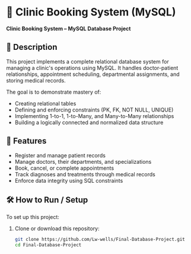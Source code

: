 # 🏥 Clinic Booking System (MySQL)

**Clinic Booking System – MySQL Database Project**

## 📄 Description
This project implements a complete relational database system for managing a clinic's operations using MySQL. 
It handles doctor-patient relationships, appointment scheduling, departmental assignments, and storing medical records.

The goal is to demonstrate mastery of:
- Creating relational tables
- Defining and enforcing constraints (PK, FK, NOT NULL, UNIQUE)
- Implementing 1-to-1, 1-to-Many, and Many-to-Many relationships
- Building a logically connected and normalized data structure

## 🧠 Features
- Register and manage patient records
- Manage doctors, their departments, and specializations
- Book, cancel, or complete appointments
- Track diagnoses and treatments through medical records
- Enforce data integrity using SQL constraints

## 🛠️ How to Run / Setup
To set up this project:

1. Clone or download this repository:
   ```bash
   git clone https://github.com/Lw-wells/Final-Database-Project.git
   cd Final-Database-Project
